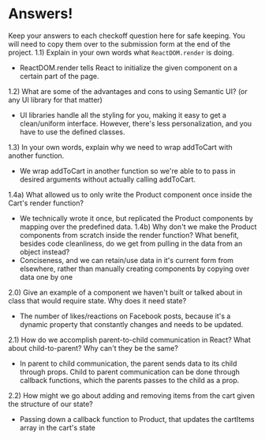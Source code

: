 # Answers!
Keep your answers to each checkoff question here for safe keeping. You will need to copy them over to the submission form at the end of the project.
1.1) Explain in your own words what `ReactDOM.render` is doing.
* ReactDOM.render tells React to initialize the given component on a certain part of the page.

1.2) What are some of the advantages and cons to using Semantic UI? (or any UI library for that matter)
* UI libraries handle all the styling for you, making it easy to get a clean/uniform interface. However, there's less personalization, and you have to use the defined classes.

1.3) In your own words, explain why we need to wrap addToCart with another function.
* We wrap addToCart in another function so we're able to to pass in desired arguments without actually calling addToCart.

1.4a) What allowed us to only write the Product component once inside the Cart's render function?
* We technically wrote it once, but replicated the Product components by mapping over the predefined data.
1.4b) Why don't we make the Product components from scratch inside the render function? What benefit, besides code cleanliness, do we get from pulling in the data from an object instead?
* Conciseness, and we can retain/use data in it's current form from elsewhere, rather than manually creating components by copying over data one by one

2.0) Give an example of a component we haven't built or talked about in class that would require state. Why does it need state?
* The number of likes/reactions on Facebook posts, because it's a dynamic property that constantly changes and needs to be updated.

2.1) How do we accomplish parent-to-child communication in React? What about child-to-parent? Why can't they be the same?
* In parent to child communication, the parent sends data to its child through props. Child to parent communication can be done through callback functions, which the parents passes to the child as a prop.

2.2) How might we go about adding and removing items from the cart given the structure of our state?
* Passing down a callback function to Product, that updates the cartItems array in the cart's state
